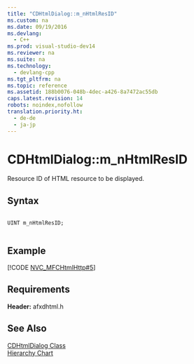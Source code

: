 ```yaml
---
title: "CDHtmlDialog::m_nHtmlResID"
ms.custom: na
ms.date: 09/19/2016
ms.devlang: 
  - C++
ms.prod: visual-studio-dev14
ms.reviewer: na
ms.suite: na
ms.technology: 
  - devlang-cpp
ms.tgt_pltfrm: na
ms.topic: reference
ms.assetid: 188b0076-048b-4dec-a426-8a7472ac55db
caps.latest.revision: 14
robots: noindex,nofollow
translation.priority.ht: 
  - de-de
  - ja-jp
---
```

# CDHtmlDialog::m_nHtmlResID
Resource ID of HTML resource to be displayed.  
  
## Syntax  
  
```  
  
UINT m_nHtmlResID;  
  
```  
  
## Example  
 [!CODE [NVC_MFCHtmlHttp#5](../CodeSnippet/VS_Snippets_Cpp/NVC_MFCHtmlHttp#5)]  
  
## Requirements  
 **Header:** afxdhtml.h  
  
## See Also  
 [CDHtmlDialog Class](../vs140/CDHtmlDialog-Class.md)   
 [Hierarchy Chart](../vs140/Hierarchy-Chart.md)